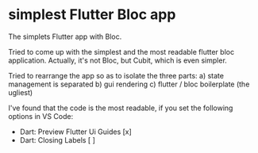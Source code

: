 # simplest Flutter Bloc app

The simplets Flutter app with Bloc.

Tried to come up with the simplest and the most readable flutter bloc application.
Actually, it's not Bloc, but Cubit, which is even simpler.

Tried to rearrange the app so as to isolate the three parts:
a) state management is separated
b) gui rendering
c) flutter / bloc boilerplate (the ugliest)

I've found that the code is the most readable,
if you set the following options in VS Code:

- Dart: Preview Flutter Ui Guides [x]
- Dart: Closing Labels [ ]
